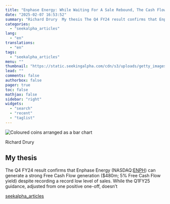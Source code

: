 ```yaml
---
title: "Enphase Energy: While Waiting For A Sale Rebound, The Cash Flow Remains Elevated"
date: "2025-02-07 16:53:52"
summary: "Richard Drury  My thesis The Q4 FY24 result confirms that Enphase Energy (NASDAQ:ENPH) can generate a strong Free Cash Flow generation ($480m; 5% Free Cash Flow yield) despite recording a record low level of sales. While the Q1FY25 guidance, adjusted from one positive one-off, doesn’t"
categories:
  - "seekalpha_articles"
lang:
  - "en"
translations:
  - "en"
tags:
  - "seekalpha_articles"
menu: ""
thumbnail: "https://static.seekingalpha.com/cdn/s3/uploads/getty_images/1972336594/image_1972336594.jpg"
lead: ""
comments: false
authorbox: false
pager: true
toc: false
mathjax: false
sidebar: "right"
widgets:
  - "search"
  - "recent"
  - "taglist"
---
```


![Coloured coins arranged as a bar chart](https://static.seekingalpha.com/cdn/s3/uploads/getty_images/1972336594/image_1972336594.jpg?io=getty-c-w750) 



Richard Drury





**My thesis**
-------------

The Q4 FY24 result confirms that Enphase Energy (NASDAQ:[ENPH](https://seekingalpha.com/symbol/ENPH "Enphase Energy, Inc.")) can generate a strong Free Cash Flow generation ($480m; 5% Free Cash Flow yield) despite recording a record low level of sales. While the Q1FY25 guidance, adjusted from one positive one-off, doesn’t

[seekalpha_articles](https://seekingalpha.com/article/4756040-enphase-energy-waiting-for-sale-rebound-cash-flow-remains-elevated)
